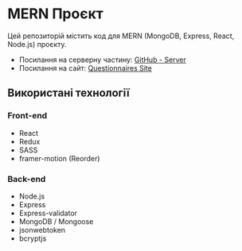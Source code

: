 # MERN Проєкт

Цей репозиторій містить код для MERN (MongoDB, Express, React, Node.js) проєкту.

- Посилання на серверну частину: [GitHub - Server](https://github.com/Martucia/questionnaires_server)
- Посилання на сайт: [Questionnaires Site](https://questionnaires-client.vercel.app/admin)

## Використані технології

### Front-end

- React
- Redux
- SASS
- framer-motion (Reorder)

### Back-end

- Node.js
- Express
- Express-validator
- MongoDB / Mongoose
- jsonwebtoken
- bcryptjs
